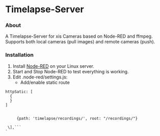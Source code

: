 Timelapse-Server
================

### About

A Timelapse-Server for xis Cameras based on Node-RED and ffmpeg.  Supports both local cameras (pull images) and remote cameras (push).

### Installation
1. Install [Node-RED](https://nodered.org/#get-started) on your Linux server.
2. Start and Stop Node-RED to test everything is working.
3. Edit .node-red/settings.js:
   * Add/enable static route
```
httpSatic: [
  {
  }
]
```
      
   ```httpSatic\: \[
   
        {path: 'timelapse/recordings/', root: "/recordings/"}
   
    \],```
`

